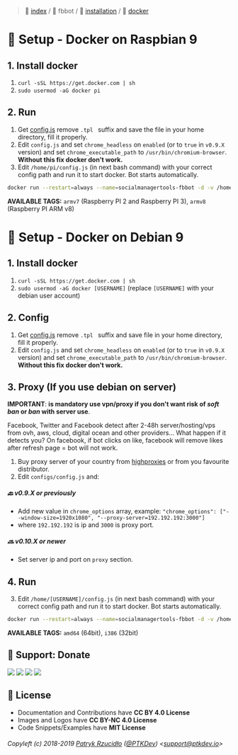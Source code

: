 > 📌 [index](../../../README.md) / 👮 fbbot / 💾 [installation](../README.md) / 🐳 [docker](README.md)

# 🐳 Setup - Docker on Raspbian 9
## 1. Install docker
1. `curl -sSL https://get.docker.com | sh`
2. `sudo usermod -aG docker pi`

## 2. Run
1. Get [config.js](https://raw.githubusercontent.com/social-manager-tools/socialmanagertools-fbbot/master/configs/config.js.tpl) remove  `.tpl ` suffix and save the file in your home directory, fill it properly.
2. Edit `config.js` and set `chrome_headless` on `enabled` (or to `true` in `v0.9.X` version) and set `chrome_executable_path` to `/usr/bin/chromium-browser`. **Without this fix docker don't work.**
3. Edit `/home/pi/config.js` (in next bash command) with your correct config path and run it to start docker. Bot starts automatically.

```sh
docker run --restart=always --name=socialmanagertools-fbbot -d -v /home/pi/config.js:/app/configs/config.js socialmanagertools/fbbot:armv7
```

**AVAILABLE TAGS:** `armv7` (Raspberry PI 2 and Raspberry PI 3), `armv8` (Raspberry PI ARM v8)

# 🐳 Setup - Docker on Debian 9
## 1. Install docker
1. `curl -sSL https://get.docker.com | sh`
2. `sudo usermod -aG docker [USERNAME]` (replace `[USERNAME]` with your debian user account)

## 2. Config
1. Get [config.js](https://raw.githubusercontent.com/social-manager-tools/socialmanagertools-fbbot/master/configs/config.js.tpl) remove  `.tpl ` suffix and save file in your home directory, fill it properly.
2. Edit `config.js` and set `chrome_headless` on `enabled` (or to `true` in `v0.9.X` version) and set `chrome_executable_path` to `/usr/bin/chromium-browser`. **Without this fix docker don't work.**

## 3. Proxy (If you use debian on server)
**IMPORTANT**: **is mandatory use vpn/proxy if you don't want risk of _soft ban_ or _ban_ with server use**.

Facebook, Twitter and Facebook detect after 2-48h server/hosting/vps from ovh, aws, cloud, digital ocean and other providers... What happen if it detects you? On facebook, if bot clicks on like, facebook will remove likes after refresh page = bot will not work.

1. Buy proxy server of your country from [highproxies](https://www.highproxies.com/facebook-proxies/) or from you favourite distributor.
2. Edit `configs/config.js` and:

##### 🔙 v0.9.X or previously
- Add new value in `chrome_options` array, example: `"chrome_options": ["--window-size=1920x1080", "--proxy-server=192.192.192:3000"]`
- where `192.192.192` is ip and `3000` is proxy port.

##### 🔜 v0.10.X or newer
- Set server ip and port on `proxy` section.

## 4. Run
3. Edit `/home/[USERNAME]/config.js` (in next bash command) with your correct config path and run it to start docker. Bot starts automatically.

```sh
docker run --restart=always --name=socialmanagertools-fbbot -d -v /home/[USERNAME]/config.js:/app/configs/config.js socialmanagertools/fbbot:amd64
```

**AVAILABLE TAGS:** `amd64` (64bit), `i386` (32bit)

## 🎁 Support: Donate
[![](https://img.shields.io/badge/donate-paypal-005EA6.svg)](http://paypal.ptkdev.io) [![](https://img.shields.io/badge/donate-patreon-F87668.svg)](http://patreon.ptkdev.io) [![](https://img.shields.io/badge/donate-opencollective-5DA4F9.svg)](http://opencollective.ptkdev.io) [![](https://img.shields.io/badge/buy%20me-coffee-4B788C.svg)](http://coffee.ptkdev.io)

## 💫 License
* Documentation and Contributions have **CC BY 4.0 License**
* Images and Logos have **CC BY-NC 4.0 License**
* Code Snippets/Examples have **MIT License**

###### Copyleft (c) 2018-2019 [Patryk Rzucidło](https://ptk.dev) ([@PTKDev](https://twitter.com/ptkdev)) <[support@ptkdev.io](mailto:support@ptkdev.io)>
